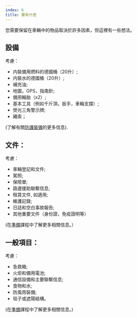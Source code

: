 ```yaml
---
index: 6
title: 要有什麼
---
```

您需要保留在車輛中的物品取決於許多因素，但這裡有一些想法。

## 設備

考慮：

*   内裝備用燃料的德國桶（20升）;
*   内裝水的德國桶（20升）;
*   補充油;
*   地圖，GPS，指南針;
*   備用輪胎（x2）;
*   基本工具（例如千斤頂，扳手，車輪支撐）;
*   熒光三角警示牌;
*   繩索；

(了解有關[防護裝備](umbrella://travel/protective-equipment)的更多信息).

## 文件：

考慮：

*   車輛登記和文件;
*   駕照;
*   保險單;
*   路邊援助聯繫信息;
*   租賃文件, 如適用;
*   維護記錄;
*   日誌和空白事故報告;
*   其他重要文件（身份證，免疫證明等）

(在[準備](umbrella://travel/preparation)課程中了解更多相關信息。）

## 一般項目：

考慮：

*   急救箱;
*   火炬和備用電池;
*   通信設備和主要聯繫信息;
*   食物和水;
*   防風雨裝備;
*   毯子或遮陽結構。

(在[準備](umbrella://travel/preparation)課程中了解更多相關信息。)
